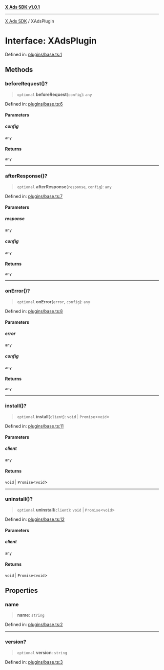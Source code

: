 [**X Ads SDK v1.0.1**](../README.md)

***

[X Ads SDK](../globals.md) / XAdsPlugin

# Interface: XAdsPlugin

Defined in: [plugins/base.ts:1](https://github.com/kage1020/x-ads-sdk/blob/main/src/plugins/base.ts#L1)

## Methods

### beforeRequest()?

> `optional` **beforeRequest**(`config`): `any`

Defined in: [plugins/base.ts:6](https://github.com/kage1020/x-ads-sdk/blob/main/src/plugins/base.ts#L6)

#### Parameters

##### config

`any`

#### Returns

`any`

***

### afterResponse()?

> `optional` **afterResponse**(`response`, `config`): `any`

Defined in: [plugins/base.ts:7](https://github.com/kage1020/x-ads-sdk/blob/main/src/plugins/base.ts#L7)

#### Parameters

##### response

`any`

##### config

`any`

#### Returns

`any`

***

### onError()?

> `optional` **onError**(`error`, `config`): `any`

Defined in: [plugins/base.ts:8](https://github.com/kage1020/x-ads-sdk/blob/main/src/plugins/base.ts#L8)

#### Parameters

##### error

`any`

##### config

`any`

#### Returns

`any`

***

### install()?

> `optional` **install**(`client`): `void` \| `Promise`\<`void`\>

Defined in: [plugins/base.ts:11](https://github.com/kage1020/x-ads-sdk/blob/main/src/plugins/base.ts#L11)

#### Parameters

##### client

`any`

#### Returns

`void` \| `Promise`\<`void`\>

***

### uninstall()?

> `optional` **uninstall**(`client`): `void` \| `Promise`\<`void`\>

Defined in: [plugins/base.ts:12](https://github.com/kage1020/x-ads-sdk/blob/main/src/plugins/base.ts#L12)

#### Parameters

##### client

`any`

#### Returns

`void` \| `Promise`\<`void`\>

## Properties

### name

> **name**: `string`

Defined in: [plugins/base.ts:2](https://github.com/kage1020/x-ads-sdk/blob/main/src/plugins/base.ts#L2)

***

### version?

> `optional` **version**: `string`

Defined in: [plugins/base.ts:3](https://github.com/kage1020/x-ads-sdk/blob/main/src/plugins/base.ts#L3)
